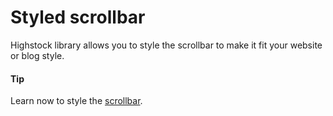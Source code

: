 # Styled scrollbar

Highstock library allows you to style the scrollbar to make it fit your website or blog style.

#### Tip

Learn now to style the [scrollbar](https://api.highcharts.com/highstock/scrollbar).
